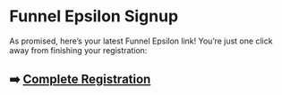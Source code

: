 # Funnel Epsilon Signup

As promised, here’s your latest Funnel Epsilon link! You’re just one click away from finishing your registration:

## ➡️ [Complete Registration](https://tinyurl.com/mvdk7s7y)